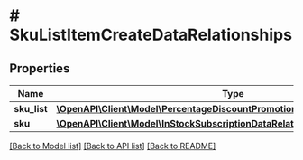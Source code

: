 # # SkuListItemCreateDataRelationships

## Properties

Name | Type | Description | Notes
------------ | ------------- | ------------- | -------------
**sku_list** | [**\OpenAPI\Client\Model\PercentageDiscountPromotionDataRelationshipsSkuList**](PercentageDiscountPromotionDataRelationshipsSkuList.md) |  |
**sku** | [**\OpenAPI\Client\Model\InStockSubscriptionDataRelationshipsSku**](InStockSubscriptionDataRelationshipsSku.md) |  |

[[Back to Model list]](../../README.md#models) [[Back to API list]](../../README.md#endpoints) [[Back to README]](../../README.md)
